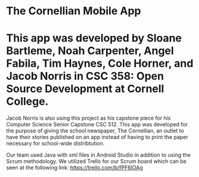 # The Cornellian Mobile App

# This app was developed by Sloane Bartleme, Noah Carpenter, Angel Fabila, Tim Haynes, Cole Horner, and Jacob Norris in CSC 358: Open Source Development at Cornell College. 

Jacob Norris is also using this project as his capstone piece for his Computer Science Senior Capstone CSC 512. This app 
was developed for the purpose of giving the school newspaper, The Cornellian, an outlet to have their stories published 
on an app instead of having to print the paper necessary for school-wide distribtution. 

Our team used Java with xml files in Android Studio in addition to using the Scrum methodology. We utilized Trello for our Scrum board
which can be seen at the following link: https://trello.com/b/fPF6IOAg 
